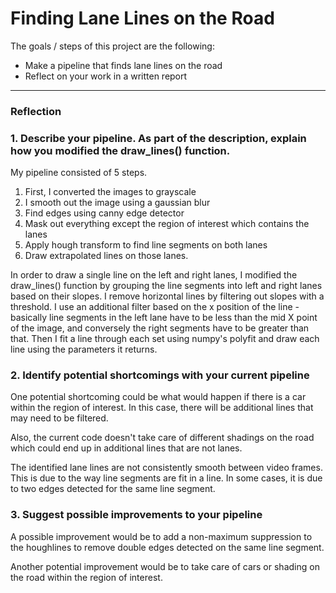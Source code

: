 # **Finding Lane Lines on the Road** 

The goals / steps of this project are the following:
* Make a pipeline that finds lane lines on the road
* Reflect on your work in a written report


[//]: # (Image References)

[image1]: ./examples/grayscale.jpg "Grayscale"

---

### Reflection

### 1. Describe your pipeline. As part of the description, explain how you modified the draw_lines() function.

My pipeline consisted of 5 steps. 
1. First, I converted the images to grayscale
2. I smooth out the image using a gaussian blur
3. Find edges using canny edge detector
4. Mask out everything except the region of interest which contains the lanes
5. Apply hough transform to find line segments on both lanes
6. Draw extrapolated lines on those lanes. 

In order to draw a single line on the left and right lanes, I modified the draw_lines() function by grouping the line segments into left and right lanes based on their slopes. I remove horizontal lines by filtering out slopes with a threshold. I use an additional filter based on the x position of the line - basically line segments in the left lane have to be less than the mid X point of the image, and conversely the right segments have to be greater than that. Then I fit a line through each set using numpy's polyfit and draw each line using the parameters it returns. 


### 2. Identify potential shortcomings with your current pipeline

One potential shortcoming could be what would happen if there is a car within the region of interest. In this case, there will be additional lines that may need to be filtered.

Also, the current code doesn't take care of different shadings on the road which could end up in additional lines that are not lanes.

The identified lane lines are not consistently smooth between video frames. This is due to the way line segments are fit in a line. In some cases, it is due to two edges detected for the same line segment.


### 3. Suggest possible improvements to your pipeline

A possible improvement would be to add a non-maximum suppression to the houghlines to remove double edges detected on the same line segment.

Another potential improvement would be to take care of cars or shading on the road within the region of interest.
